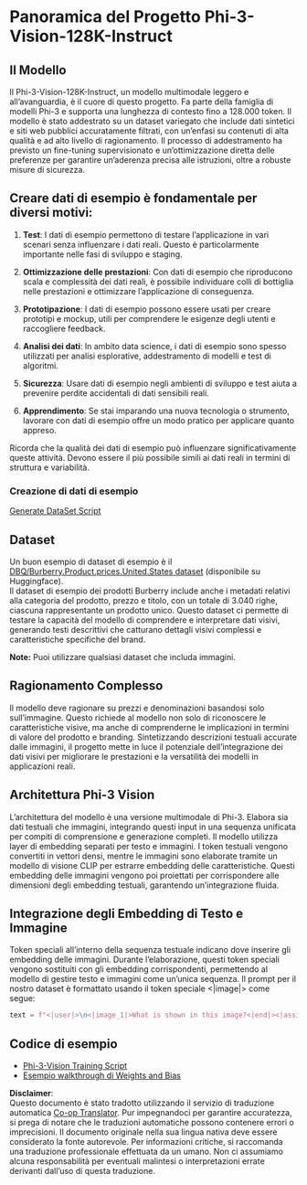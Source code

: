 <!--
CO_OP_TRANSLATOR_METADATA:
{
  "original_hash": "e0a07fd2a30fe2af30b1373df207a5bf",
  "translation_date": "2025-07-17T08:09:27+00:00",
  "source_file": "md/03.FineTuning/FineTuning_Phi-3-visionWandB.md",
  "language_code": "it"
}
-->
# Panoramica del Progetto Phi-3-Vision-128K-Instruct

## Il Modello

Il Phi-3-Vision-128K-Instruct, un modello multimodale leggero e all’avanguardia, è il cuore di questo progetto. Fa parte della famiglia di modelli Phi-3 e supporta una lunghezza di contesto fino a 128.000 token. Il modello è stato addestrato su un dataset variegato che include dati sintetici e siti web pubblici accuratamente filtrati, con un’enfasi su contenuti di alta qualità e ad alto livello di ragionamento. Il processo di addestramento ha previsto un fine-tuning supervisionato e un’ottimizzazione diretta delle preferenze per garantire un’aderenza precisa alle istruzioni, oltre a robuste misure di sicurezza.

## Creare dati di esempio è fondamentale per diversi motivi:

1. **Test**: I dati di esempio permettono di testare l’applicazione in vari scenari senza influenzare i dati reali. Questo è particolarmente importante nelle fasi di sviluppo e staging.

2. **Ottimizzazione delle prestazioni**: Con dati di esempio che riproducono scala e complessità dei dati reali, è possibile individuare colli di bottiglia nelle prestazioni e ottimizzare l’applicazione di conseguenza.

3. **Prototipazione**: I dati di esempio possono essere usati per creare prototipi e mockup, utili per comprendere le esigenze degli utenti e raccogliere feedback.

4. **Analisi dei dati**: In ambito data science, i dati di esempio sono spesso utilizzati per analisi esplorative, addestramento di modelli e test di algoritmi.

5. **Sicurezza**: Usare dati di esempio negli ambienti di sviluppo e test aiuta a prevenire perdite accidentali di dati sensibili reali.

6. **Apprendimento**: Se stai imparando una nuova tecnologia o strumento, lavorare con dati di esempio offre un modo pratico per applicare quanto appreso.

Ricorda che la qualità dei dati di esempio può influenzare significativamente queste attività. Devono essere il più possibile simili ai dati reali in termini di struttura e variabilità.

### Creazione di dati di esempio
[Generate DataSet Script](./CreatingSampleData.md)

## Dataset

Un buon esempio di dataset di esempio è il [DBQ/Burberry.Product.prices.United.States dataset](https://huggingface.co/datasets/DBQ/Burberry.Product.prices.United.States) (disponibile su Huggingface).  
Il dataset di esempio dei prodotti Burberry include anche i metadati relativi alla categoria del prodotto, prezzo e titolo, con un totale di 3.040 righe, ciascuna rappresentante un prodotto unico. Questo dataset ci permette di testare la capacità del modello di comprendere e interpretare dati visivi, generando testi descrittivi che catturano dettagli visivi complessi e caratteristiche specifiche del brand.

**Note:** Puoi utilizzare qualsiasi dataset che includa immagini.

## Ragionamento Complesso

Il modello deve ragionare su prezzi e denominazioni basandosi solo sull’immagine. Questo richiede al modello non solo di riconoscere le caratteristiche visive, ma anche di comprenderne le implicazioni in termini di valore del prodotto e branding. Sintetizzando descrizioni testuali accurate dalle immagini, il progetto mette in luce il potenziale dell’integrazione dei dati visivi per migliorare le prestazioni e la versatilità dei modelli in applicazioni reali.

## Architettura Phi-3 Vision

L’architettura del modello è una versione multimodale di Phi-3. Elabora sia dati testuali che immagini, integrando questi input in una sequenza unificata per compiti di comprensione e generazione completi. Il modello utilizza layer di embedding separati per testo e immagini. I token testuali vengono convertiti in vettori densi, mentre le immagini sono elaborate tramite un modello di visione CLIP per estrarre embedding delle caratteristiche. Questi embedding delle immagini vengono poi proiettati per corrispondere alle dimensioni degli embedding testuali, garantendo un’integrazione fluida.

## Integrazione degli Embedding di Testo e Immagine

Token speciali all’interno della sequenza testuale indicano dove inserire gli embedding delle immagini. Durante l’elaborazione, questi token speciali vengono sostituiti con gli embedding corrispondenti, permettendo al modello di gestire testo e immagini come un’unica sequenza. Il prompt per il nostro dataset è formattato usando il token speciale <|image|> come segue:

```python
text = f"<|user|>\n<|image_1|>What is shown in this image?<|end|><|assistant|>\nProduct: {row['title']}, Category: {row['category3_code']}, Full Price: {row['full_price']}<|end|>"
```

## Codice di esempio
- [Phi-3-Vision Training Script](../../../../code/03.Finetuning/Phi-3-vision-Trainingscript.py)
- [Esempio walkthrough di Weights and Bias](https://wandb.ai/byyoung3/mlnews3/reports/How-to-fine-tune-Phi-3-vision-on-a-custom-dataset--Vmlldzo4MTEzMTg3)

**Disclaimer**:  
Questo documento è stato tradotto utilizzando il servizio di traduzione automatica [Co-op Translator](https://github.com/Azure/co-op-translator). Pur impegnandoci per garantire accuratezza, si prega di notare che le traduzioni automatiche possono contenere errori o imprecisioni. Il documento originale nella sua lingua nativa deve essere considerato la fonte autorevole. Per informazioni critiche, si raccomanda una traduzione professionale effettuata da un umano. Non ci assumiamo alcuna responsabilità per eventuali malintesi o interpretazioni errate derivanti dall’uso di questa traduzione.